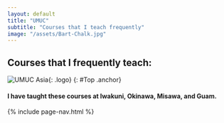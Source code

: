 ```yaml
---
layout: default
title: "UMUC"
subtitle: "Courses that I teach frequently"
image: "/assets/Bart-Chalk.jpg"
---
```


## Courses that I frequently teach:

![UMUC Asia]({{page.image}}){: .logo}
{: #Top .anchor}

#### I have taught these courses at Iwakuni, Okinawa, Misawa, and Guam.

{% include page-nav.html %}


